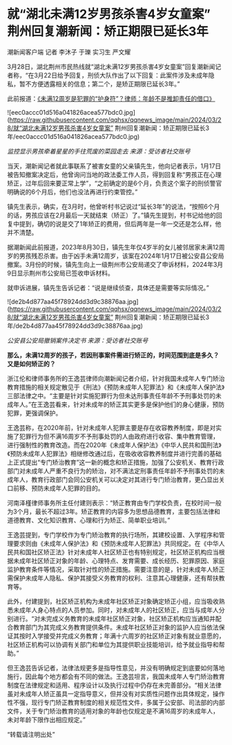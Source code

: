 # 就“湖北未满12岁男孩杀害4岁女童案” 荆州回复潮新闻：矫正期限已延长3年

潮新闻客户端 记者 李沐子 于瓅 实习生 严文耀

3月28日，湖北荆州市民热线就“湖北未满12岁男孩杀害4岁女童案”回复潮新闻记者称，“在3月22日给予回复，刑侦大队作出了以下回复：此案件涉及未成年隐私，暂不方便透露相关的信息；第二个，是矫正期限已延长3年。”

此前报道：[《未满12周岁是犯罪的“护身符”？律师：年龄不是推卸责任的借口》](https://news.qq.com/rain/a/20240322A06EXS00)

![eec0accc01d516a041826acea577bdc0.jpg](https://raw.githubusercontent.com/qqhsx/qqnews_image/main/2024/03/28/就“湖北未满12岁男孩杀害4岁女童案” 荆州回复潮新闻：矫正期限已延长3年/eec0accc01d516a041826acea577bdc0.jpg)

 _监控显示男孩牵着星星的手往荒废的菜园走去 来源：受访者社交账号_

当天，潮新闻记者就此事联系了被害女童的父亲镇先生，他向记者表示，1月17日被告知撤案决定后，他曾询问当地的政法委工作人员，得到回复称“男孩正在心理矫正，过年后回来要正常上学”，“之前确定的是6个月，负责这个案子的刑侦警官明确说的6个月后，他们也没法再进行约束管控。”

镇先生表示，确实，在3月时，他曾听村书记说过“延长3年”的说法，“按照6个月的话，男孩应该在2月最后一天就结束（矫正）了。”镇先生提到，村书记给他的回复中提到，确切的说是交了1年矫正的费用，但后两年是一年一交还是怎么样，他并不清楚。

据潮新闻此前报道，2023年8月30日，镇先生年仅4岁半的女儿被邻居家未满12周岁的男孩残忍杀害。由于凶手未满12周岁，该案在2024年1月17日被公安县公安局撤案。3月份的时候，镇先生向上一级荆州市公安局递交了申诉材料，2024年3月9日显示荆州市公安局已签收申诉材料。

就申诉进展，镇先生告诉记者：“说是继续侦查，具体还是需要等实际情况。”

![de2b4d877aa45f78924dd3d9c38876aa.jpg](https://raw.githubusercontent.com/qqhsx/qqnews_image/main/2024/03/28/就“湖北未满12岁男孩杀害4岁女童案” 荆州回复潮新闻：矫正期限已延长3年/de2b4d877aa45f78924dd3d9c38876aa.jpg)

 _公安县公安局撤销案件决定书 来源：受访者社交账号_

**那么，未满12周岁的孩子，若因刑事案件需进行矫正的，时间范围到底是多久？又是如何矫正的？**

浙江伦和律师事务所的王逸芸律师向潮新闻记者介绍，针对我国未成年人专门矫治教育措施的相关规定散见于《刑法》《预防未成年人犯罪法》和《未成年人保护法》三部法律之中。“主要是针对实施犯罪行为但未达刑事责任年龄不予刑事处罚的未成年人。”在王逸芸看来，针对未成年的矫正其实更多是保护他们的身心健康，预防犯罪，更强调保护。

王逸芸称，在2020年前，针对未成年人犯罪主要是存在收容教养制度，即是对实施了犯罪行为但不满16周岁不予刑事处罚的人由政府进行收容、集中教育管理，进行强制性的教育改造。而在2020年《未成年人保护法》《中华人民共和国刑法》《预防未成年人犯罪法》相继修改通过后，在吸收收容教养制度并进行完善的基础上正式提出“专门矫治教育”这一新的概念和矫正措施，加强了公安机关、教育行政部门对未成年人严重不良行为的矫治，对不满法定刑事责任年龄不予刑事处罚的未成年人，教育行政部门会同公安机关可以决定对其进行专门矫治教育，更凸显出关口前移、预防未成年人犯罪的目的。

河南泽槿律师事务所主任付建则表示：“矫正教育由专门学校负责，在校时间一般为3个月，最长不超过3年。矫正教育的内容多为思想品德教育，主要包括法律和道德教育、文化知识教育、心理和行为矫正、简单职业培训。”

王逸芸提到，专门学校作为专门矫治教育的执行场所，其建校设置、入学程序和管理要求则由《未成年人保护法》和《预防未成年人犯罪法》共同规定。在《中华人民共和国社区矫正法》针对未成年人社区矫正也有特别规定，社区矫正机构应当根据未成年社区矫正对象的年龄、心理特点、发育需要、成长经历、犯罪原因、家庭监护教育条件等情况，采取针对性的矫正措施。需要注意的是，针对未成年人矫正需保护未成年人隐私、保护其接受义务教育的权利、注意其心理健康，还有帮扶教育等。

此外，付建提到，社区矫正机构为未成年社区矫正对象确定矫正小组，应当吸收熟悉未成年人身心特点的人员参加。同时，对未成年人的社区矫正，应当与成年人分别进行。“对未完成义务教育的未成年社区矫正对象，社区矫正机构应当通知并配合教育部门为其完成义务教育提供条件。未成年社区矫正对象的监护人应当依法保证其按时入学接受并完成义务教育；年满十六周岁的社区矫正对象有就业意愿的，社区矫正机构可以协调有关部门和单位为其提供职业技能培训，给予就业指导和帮助。”

但王逸芸告诉记者，法律法规更多是指导性意见，并没有明确规定到底要如何落地施行，因此每个地方都会有不同的做法。王逸芸坦言，我国未成年人专门矫治教育制度在法律规定和适用、程序设计以及执行过程中仍存在未完善部分。“相关法律虽对未成年人矫正虽具一定指导意义，但并没有对实质性问题作出具体规定，操作性不强，现行专门矫正教育制度的相关规范性文件，多属于公安部、司法部的内部文件，关于专门矫治教育的适用对象的年龄也仅规定是不满16周岁的未成年人，未对年龄下限作出相应规定。”

“转载请注明出处”

